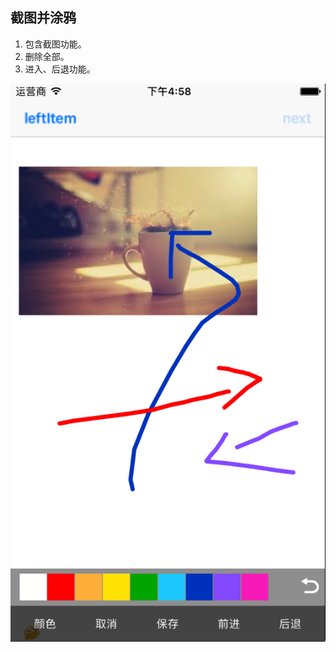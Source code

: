 
## 截图并涂鸦
1. 包含截图功能。
2. 删除全部。
3. 进入、后退功能。

![demo](https://raw.githubusercontent.com/AgoniNemo/ScreenshotsDemo/master/image/demo.png)
